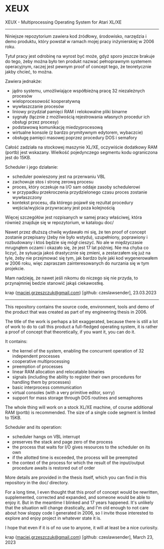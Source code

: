 # XEUX 
XEUX - Multiprocessing Operating System for Atari XL/XE

-----

Niniejsze repozytorium zawiera kod źródłowy, środowisko, narzędzia i demo produktu, który powstał w ramach mojej pracy inżynierskiej w 2006 roku. 

Tytuł pracy jest odrobinę na wyrost być może, gdyż sporo jeszcze brakuje do tego, żeby można było ten produkt nazwać pełnoprawnym systemem operacyjnym, raczej jest pewnym proof of concept tego, że teoretycznie jakby chcieć, to można. 

Zawiera jednakże:
 - jądro systemu, umożliwiające współbieżną pracę 32 niezależnych procesów
 - wieloprocesowość kooperatywną
 - wywłaszczanie procesów
 - liniowy przydział pamięci RAM i relokowalne pliki binarne
 - sygnały (łącznie z możliwością rejestrowania własnych procedur ich obsługi przez procesy)
 - podstawową komunikację miedzyprocesową
 - wirtualne konsole (z bardzo prymitywnym edytorem, wybaczcie)
 - obsługę pamięci masowej poprzez procedury DOS i semafory

Całość zadziała na stockowej maszynie XL/XE, oczywiście dodatkowy RAM (portb) jest wskazany.
Wielkość pojedynczego segmentu kodu ograniczona jest do 15KB.

Scheduler i jego działanie: 
 - scheduler powieszony jest na przerwaniu VBL
 - zachowuje stos i stronę zerową procesu
 - proces, który oczekuje na I/O sam oddaje zasoby schedulerowi
 - w przypadku przekroczenia przydzielonego czasu proces zostanie wywłaszczony
 - kontekst procesu, dla którego pojawił się rezultat procedury wejścia/wyjścia przywracany jest poza kolejnością

Więcej szczegółów jest rozpisanych w samej pracy właściwej, która również znajduje się w repozytorium, w katalogu doc/

Nawet przez dłuższą chwilę wydawało mi się, że ten proof of concept zostanie przepisany (żeby nie było wstydu), uzupełniony, poprawiony i rozbudowany i ktoś będzie się mógł cieszyć. No ale w międzyczasie mrugnąłem oczami i okazało się, że jest 17 lat później. Nie ma chyba co liczyć, że sytuacja jakoś drastycznie się zmieni, a zestarzałem się już na tyle, żeby nie przejmować się tym, jak bardzo byle jaki kod wygenerowałem w 2006 roku, więc zapraszam zainteresowanych do nurzania się w tym projekcie. 

Mam nadzieję, że nawet jeśli nikomu do niczego się nie przyda, to przynajmniej bedzie stanowić jakąś ciekawostkę.

krap (maciej.grzeszczuk@gmail.com) [github: czeslawsender], 23.03.2023

-----

This repository contains the source code, environment, tools and demo of the product that was created as part of my engineering thesis in 2006.

The title of the work is perhaps a bit exaggerated, because there is still a lot of work to do to call this product a full-fledged operating system, it is rather a proof of concept that theoretically, if you want it, you can do it.

It contains:
  - the kernel of the system, enabling the concurrent operation of 32 independent processes
  - cooperative multiprocessing
  - preemption of processes
  - linear RAM allocation and relocatable binaries
  - signals (including the ability to register their own procedures for handling them by processes)
  - basic interprocess communication
  - virtual consoles (with a very primitive editor, sorry)
  - support for mass storage through DOS routines and semaphores

The whole thing will work on a stock XL/XE machine, of course additional RAM (portb) is recommended.
The size of a single code segment is limited to 15KB.

Scheduler and its operation:
  - scheduler hangs on VBL interrupt
  - preserves the stack and page zero of the process
  - the process that waits for I/O gives resources to the scheduler on its own
  - if the allotted time is exceeded, the process will be preempted
  - the context of the process for which the result of the input/output procedure awaits is restored out of order

More details are provided in the thesis itself, which you can find in this repository in the doc/ directory.

For a long time, I even thought that this proof of concept would be rewritten, supplemented, corrected and expanded, and someone would be able to enjoy it. But in the meantime I blinked and 17 years happened. It's unlikely that the situation will change drastically, and I'm old enough to not care about how sloppy code I generated in 2006, so I invite those interested to explore and enjoy project in whatever state it is.

I hope that even if it is of no use to anyone, it will at least be a nice curiosity.

krap (maciej.grzeszczuk@gmail.com) [github: czeslawsender], March 23, 2023

